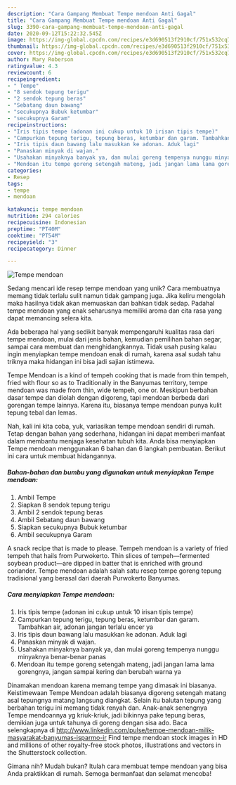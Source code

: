 ```yaml
---
description: "Cara Gampang Membuat Tempe mendoan Anti Gagal"
title: "Cara Gampang Membuat Tempe mendoan Anti Gagal"
slug: 3390-cara-gampang-membuat-tempe-mendoan-anti-gagal
date: 2020-09-12T15:22:32.545Z
image: https://img-global.cpcdn.com/recipes/e3d690513f2910cf/751x532cq70/tempe-mendoan-foto-resep-utama.jpg
thumbnail: https://img-global.cpcdn.com/recipes/e3d690513f2910cf/751x532cq70/tempe-mendoan-foto-resep-utama.jpg
cover: https://img-global.cpcdn.com/recipes/e3d690513f2910cf/751x532cq70/tempe-mendoan-foto-resep-utama.jpg
author: Mary Roberson
ratingvalue: 4.3
reviewcount: 6
recipeingredient:
- " Tempe"
- "8 sendok tepung terigu"
- "2 sendok tepung beras"
- "Sebatang daun bawang"
- "secukupnya Bubuk ketumbar"
- "secukupnya Garam"
recipeinstructions:
- "Iris tipis tempe (adonan ini cukup untuk 10 irisan tipis tempe)"
- "Campurkan tepung terigu, tepung beras, ketumbar dan garam. Tambahkan air, adonan jangan terlalu encer ya"
- "Iris tipis daun bawang lalu masukkan ke adonan. Aduk lagi"
- "Panaskan minyak di wajan."
- "Usahakan minyaknya banyak ya, dan mulai goreng tempenya nunggu minyaknya benar-benar panas"
- "Mendoan itu tempe goreng setengah mateng, jadi jangan lama lama gorengnya, jangan sampai kering dan berubah warna ya"
categories:
- Resep
tags:
- tempe
- mendoan

katakunci: tempe mendoan 
nutrition: 294 calories
recipecuisine: Indonesian
preptime: "PT40M"
cooktime: "PT54M"
recipeyield: "3"
recipecategory: Dinner

---
```



![Tempe mendoan](https://img-global.cpcdn.com/recipes/e3d690513f2910cf/751x532cq70/tempe-mendoan-foto-resep-utama.jpg)

Sedang mencari ide resep tempe mendoan yang unik? Cara membuatnya memang tidak terlalu sulit namun tidak gampang juga. Jika keliru mengolah maka hasilnya tidak akan memuaskan dan bahkan tidak sedap. Padahal tempe mendoan yang enak seharusnya memiliki aroma dan cita rasa yang dapat memancing selera kita.

Ada beberapa hal yang sedikit banyak mempengaruhi kualitas rasa dari tempe mendoan, mulai dari jenis bahan, kemudian pemilihan bahan segar, sampai cara membuat dan menghidangkannya. Tidak usah pusing kalau ingin menyiapkan tempe mendoan enak di rumah, karena asal sudah tahu triknya maka hidangan ini bisa jadi sajian istimewa.

Tempe Mendoan is a kind of tempeh cooking that is made from thin tempeh, fried with flour so as to Traditionally in the Banyumas territory, tempe mendoan was made from thin, wide tempeh, one or. Meskipun berbahan dasar tempe dan diolah dengan digoreng, tapi mendoan berbeda dari gorengan tempe lainnya. Karena itu, biasanya tempe mendoan punya kulit tepung tebal dan lemas.


Nah, kali ini kita coba, yuk, variasikan tempe mendoan sendiri di rumah. Tetap dengan bahan yang sederhana, hidangan ini dapat memberi manfaat dalam membantu menjaga kesehatan tubuh kita. Anda bisa menyiapkan Tempe mendoan menggunakan 6 bahan dan 6 langkah pembuatan. Berikut ini cara untuk membuat hidangannya.

<!--inarticleads1-->

##### Bahan-bahan dan bumbu yang digunakan untuk menyiapkan Tempe mendoan:

1. Ambil  Tempe
1. Siapkan 8 sendok tepung terigu
1. Ambil 2 sendok tepung beras
1. Ambil Sebatang daun bawang
1. Siapkan secukupnya Bubuk ketumbar
1. Ambil secukupnya Garam


A snack recipe that is made to please. Tempeh mendoan is a variety of fried tempeh that hails from Purwokerto. Thin slices of tempeh—fermented soybean product—are dipped in batter that is enriched with ground coriander. Tempe mendoan adalah salah satu resep tempe goreng tepung tradisional yang berasal dari daerah Purwokerto Banyumas. 

<!--inarticleads2-->

##### Cara menyiapkan Tempe mendoan:

1. Iris tipis tempe (adonan ini cukup untuk 10 irisan tipis tempe)
1. Campurkan tepung terigu, tepung beras, ketumbar dan garam. Tambahkan air, adonan jangan terlalu encer ya
1. Iris tipis daun bawang lalu masukkan ke adonan. Aduk lagi
1. Panaskan minyak di wajan.
1. Usahakan minyaknya banyak ya, dan mulai goreng tempenya nunggu minyaknya benar-benar panas
1. Mendoan itu tempe goreng setengah mateng, jadi jangan lama lama gorengnya, jangan sampai kering dan berubah warna ya


Dinamakan mendoan karena memang tempe yang dimasak ini biasanya. Keistimewaan Tempe Mendoan adalah biasanya digoreng setengah matang asal tepungnya matang langsung diangkat. Selain itu balutan tepung yang berbahan terigu ini memang tidak renyah dan. Anak-anak senengnya Tempe mendoannya yg kriuk-kriuk, jadi bikinnya pake tepung beras, demikian juga untuk tahunya di goreng dengan sisa ado. Baca selengkapnya di http://www.linkedin.com/pulse/tempe-mendoan-milik-masyarakat-banyumas-isparmo-ir Find tempe mendoan stock images in HD and millions of other royalty-free stock photos, illustrations and vectors in the Shutterstock collection. 

Gimana nih? Mudah bukan? Itulah cara membuat tempe mendoan yang bisa Anda praktikkan di rumah. Semoga bermanfaat dan selamat mencoba!
